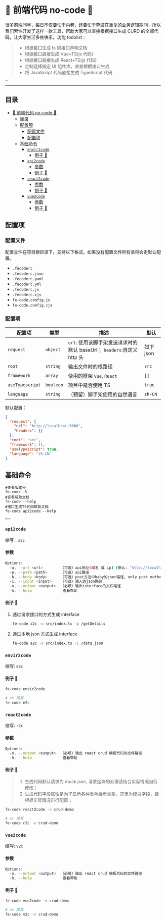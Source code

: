 # 🤖 前端代码 no-code 🌈

很多前端同学，每日不仅要忙于内卷，还要忙于奔波在重复的业务逻辑期间，所以我们索性开发了这样一款工具，帮助大家可以直接根据接口生成 CURD 的全部代码，让大家生活多些快乐，功能 todolist：

> - 根据接口生成 ts 的接口声明文档
> - 根据接口直接生成 Vue+TS(js 代码)
> - 根据接口直接生成 React+TS(js 代码)
> - 定制选择指定 UI 组件库，直接根据接口生成
> - 将 JavaScript 代码直接生成 TypeScript 代码

<img src="./assets/logo.png" alt="logo" style="zoom:20%;" />

---

## 目录

- [🤖 前端代码 no-code 🌈](#-前端代码-no-code-)
  - [目录](#目录)
  - [配置项](#配置项)
    - [配置文件](#配置文件)
    - [配置项](#配置项-1)
  - [基础命令](#基础命令)
    - [`envir2code`](#envir2code)
      - [例子 🌰](#例子)
    - [`api2code`](#api2code)
      - [参数](#参数)
      - [例子 🌰](#例子-)
    - [`react2code`](#react2code)
      - [参数](#参数-1)
      - [例子 🌰](#例子--1)
    - [`vue2code`](#vue2code)
      - [参数](#参数-2)
      - [例子 🌰](#例子--2)

## 配置项

### 配置文件

配置文件在项目根目录下，支持以下格式。如果没有配置文件所有值将会走默认配置。

- `.fecoderc`
- `.fecoderc.json`
- `.fecoderc.yaml`
- `.fecoderc.yml`
- `.fecoderc.js`
- `.fecoderc.cjs`
- `fe-code.config.js`
- `fe-code.config.cjs`

### 配置项

| 配置项          | 类型      | 描述                                                                   | 默认      |
| --------------- | --------- | ---------------------------------------------------------------------- | --------- |
| `request`       | `object`  | `url`: 使用该脚手架发送请求时的默认 baseUrl； `headers`:自定义 http 头 | 如下 json |
| `root`          | `string`  | 输出文件时的根路径                                                     | `src`     |
| `framework`     | `array`   | 使用的框架 `Vue`, `React`                                              | `[]`      |
| `useTypescript` | `boolean` | 项目中是否使用 TS                                                      | `true`    |
| `language`      | `string`  | （预留）脚手架使用的自然语言                                           | `zh-CN`   |

默认配置：

```json
{
  "request": {
    "url": "http://localhost:3000",
    "headers": {}
  },
  "root": "src",
  "framework": [],
  "useTypescript": true,
  "language": "zh-CN"
}
```

## 基础命令

```shell
#查看版本号
fe-code -V
#查看帮助文档
fe-code --help
#接口生成TS代码帮助文档
fe-code api2code --help
```

<img src="./assets/hello.png" alt="logo" style="zoom:38%;" />

### `api2code`

缩写：`a2c`

#### 参数

```bash
Options:
  -u, --url <url>        （可选）api地址(域名 或 ip) (默认: "http://localhost:3000")
  -p, --path <path>      （可选）api路径
  -b, --body <body>      （可选）post方法中baby的json路径, only post method.
  -i, --input <input>    （可选）输入的json路径
  -o, --output <output>  （必填）输出interface的文件路径
  -h, --help              查看帮助
```

#### 例子 🌰

1. 通过请求接口的方式生成 interface

   ```bash
   fe-code a2c -o src/index.ts -p /getDetails
   ```

2. 通过本地 json 方式生成 interface

   ```bash
   fe-code a2c -o src/index.ts -i /data.json
   ```

### `envir2code`

缩写: `e2c`

#### 例子 🌰

```bash
fe-code envir2code

# or 简写
fe-code e2c
```

### `react2code`

缩写: `r2c`

#### 参数

```bash
Options:
  -o, --output <output>  （必填）输出 react crud 模板代码的文件路径
  -h, --help              查看帮助
```

#### 例子 🌰

> 1. 生成代码默认请求为 mock json, 请求这块的处理请结合实际情况自行修改；
> 2. 生成代码字段属性是为了显示各种表单展示类型，这里为模拟字段，请根据实际情况自行配置；

```bash
fe-code react2code -o crud-demo

# or 简写
fe-code r2c -o crud-demo
```

### `vue2code`

缩写: `v2c`

#### 参数

```bash
Options:
  -o, --output <output>  （必填）输出 react crud 模板代码的文件路径
  -h, --help              查看帮助
```

#### 例子 🌰

```bash
fe-code vue2code -o crud-demo

# or 简写
fe-code v2c -o crud-demo
```
